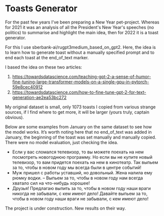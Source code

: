 # Toasts Generator

For the past few years I've been preparing a New Year pet-project. Whereas for 2021 it was an analysis of all the President's New Year's speeches (no politics) to summarise and highlight the main idea, then for 2022 it is a toast generator.

For this I use sberbank-ai/rugpt3medium_based_on_gpt2. Here, the idea is to learn how to generate toast without a manually specified prompt and to end each toast at the end_of_text marker. 

I based the idea on these two articles:
1. https://towardsdatascience.com/teaching-gpt-2-a-sense-of-humor-fine-tuning-large-transformer-models-on-a-single-gpu-in-pytorch-59e8cec40912
2. https://towardsdatascience.com/how-to-fine-tune-gpt-2-for-text-generation-ae2ea53bc272

My original dataset is small, only 1073 toasts I copied from various strange sources, if I find where to get more, it will be larger (yours truly, captain obvious).

Below are some examples from January on the same dataset to see how the model works. It’s worth noting here that no end_of_text was added in January, the beginning of the toast was set manually and manually copied. There were no model evaluation, just checking the idea.

- Если у вас сломался телевизор, то вы можете поехать на нем посмотреть новогоднюю программу. Но если вы не купите новый телевизор, то вам придется поехать на нем в кинотеатр. Так выпьем за то, чтобы в новом году мы всегда были в центре событий!
- Муж пришел с работы уставший, но довольный. Жена налила ему рюмку водки. – Выпьем за то, чтобы в новом году нам всегда хватало сил на что-нибудь хорошее!
- Друзья! Предлагаю выпить за то, чтобы в новом году наши враги никогда не забывали, с кем имеют дело! Давайте выпьем за то, чтобы в новом году наши враги не забывали, с кем имеют дело!

The project is under construction. New results on their way.
